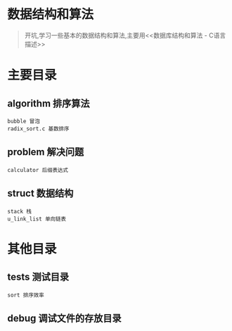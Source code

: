 # 数据结构和算法
> 开坑,学习一些基本的数据结构和算法,主要用<<数据库结构和算法 - C语言描述>>

# 主要目录

## algorithm 排序算法
```
bubble 冒泡
radix_sort.c 基数排序
```

## problem 解决问题
```
calculator 后缀表达式
```

## struct 数据结构
```
stack 栈
u_link_list 单向链表
```

# 其他目录

## tests 测试目录
```
sort 排序效率
```

## debug 调试文件的存放目录